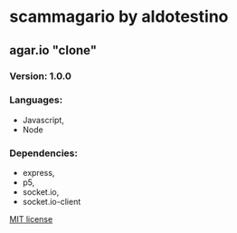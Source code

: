 # scammagario by aldotestino

## agar.io "clone"

### Version: 1.0.0

### Languages: 
* Javascript,
* Node

### Dependencies: 
* express,
* p5,
* socket.io,
* socket.io-client

[MIT license](LICENSE)
